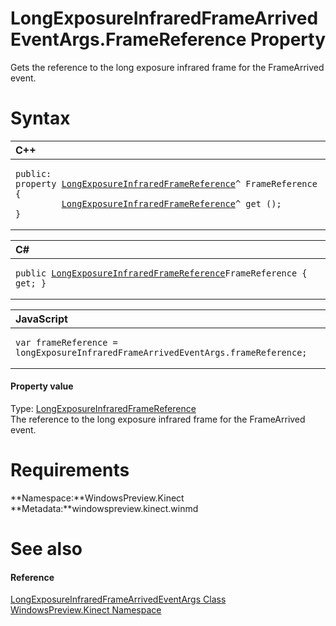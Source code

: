 LongExposureInfraredFrameArrivedEventArgs.FrameReference Property  
=================================================================  

Gets the reference to the long exposure infrared frame for the FrameArrived event. <span id="syntaxSection"></span>

Syntax  
======  

<table>
<colgroup>
<col width="100%" />
</colgroup>
<thead>
<tr class="header">
<th align="left">C++</th>
</tr>
</thead>
<tbody>
<tr class="odd">
<td align="left"><pre><code>public:  
property <a href="../../LongExposureInfraredFrameR.md">LongExposureInfraredFrameReference</a>^ FrameReference {  
         <a href="../../LongExposureInfraredFrameR.md">LongExposureInfraredFrameReference</a>^ get ();  
}</code></pre></td>
</tr>
</tbody>
</table>

<table>
<colgroup>
<col width="100%" />
</colgroup>
<thead>
<tr class="header">
<th align="left">C#</th>
</tr>
</thead>
<tbody>
<tr class="odd">
<td align="left"><pre><code>public <a href="../../LongExposureInfraredFrameR.md">LongExposureInfraredFrameReference</a>FrameReference { get; }</code></pre></td>
</tr>
</tbody>
</table>

<table>
<colgroup>
<col width="100%" />
</colgroup>
<thead>
<tr class="header">
<th align="left">JavaScript</th>
</tr>
</thead>
<tbody>
<tr class="odd">
<td align="left"><pre><code>var frameReference = longExposureInfraredFrameArrivedEventArgs.frameReference;</code></pre></td>
</tr>
</tbody>
</table>

<span id="ID4EU"></span>
#### Property value  

Type: [LongExposureInfraredFrameReference](../../LongExposureInfraredFrameR.md)  
 The reference to the long exposure infrared frame for the FrameArrived event.  

<span id="requirements"></span>

Requirements  
============  

**Namespace:**WindowsPreview.Kinect  
**Metadata:**windowspreview.kinect.winmd  

<span id="ID4ECB"></span>

See also  
========  

<span id="ID4EEB"></span>
#### Reference  

[LongExposureInfraredFrameArrivedEventArgs Class](../../LongExposureInfraredFrameA.md)  
 [WindowsPreview.Kinect Namespace](../../../Kinect.md)  



<!--Please do not edit the data in the comment block below.-->
<!--
TOCTitle : FrameReference Property
RLTitle : LongExposureInfraredFrameArrivedEventArgs.FrameReference Property
KeywordK : FrameReference property
KeywordK : LongExposureInfraredFrameArrivedEventArgs.FrameReference property
KeywordF : WindowsPreview.Kinect.LongExposureInfraredFrameArrivedEventArgs.FrameReference
KeywordF : LongExposureInfraredFrameArrivedEventArgs.FrameReference
KeywordF : FrameReference
KeywordF : WindowsPreview.Kinect.LongExposureInfraredFrameArrivedEventArgs.FrameReference
KeywordA : P:WindowsPreview.Kinect.LongExposureInfraredFrameArrivedEventArgs.FrameReference
AssetID : P:WindowsPreview.Kinect.LongExposureInfraredFrameArrivedEventArgs.FrameReference
Locale : en-us
CommunityContent : 1
APIType : Managed
APILocation : windowspreview.kinect.winmd
APIName : WindowsPreview.Kinect.LongExposureInfraredFrameArrivedEventArgs.FrameReference
TargetOS : Windows
TopicType : kbSyntax
DevLang : VB
DevLang : CSharp
DevLang : JavaScript
DevLang : C++
DocSet : K4Wv2
ProjType : K4Wv2Proj
Technology : Kinect for Windows
Product : Kinect for Windows SDK v2
productversion : 20
-->
